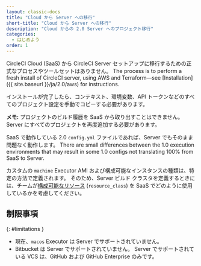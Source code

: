```yaml
---
layout: classic-docs
title: "Cloud から Server への移行"
short-title: "Cloud から Server への移行"
description: "Cloud からの 2.0 Server へのプロジェクト移行"
categories:
  - はじめよう
order: 1
---
```


CircleCI Cloud (SaaS) から CircleCI Server セットアップに移行するための正式なプロセスやツールセットはありません。 The process is to perform a fresh install of CircleCI server, using AWS and Terraform—see [Installation]({{ site.baseurl }}/ja/2.0/aws) for instructions.

インストールが完了したら、コンテキスト、環境変数、API トークンなどのすべてのプロジェクト設定を手動でコピーする必要があります。

**メモ:** プロジェクトのビルド履歴を SaaS から取り出すことはできません。 Server にすべてのプロジェクトを再度追加する必要があります。

SaaS で動作している 2.0 `config.yml` ファイルであれば、Server でもそのまま問題なく動作します。 There are small differences between the 1.0 execution environments that may result in some 1.0 configs not translating 100% from SaaS to Server.

カスタムの `machine` Executor AMI および構成可能なインスタンスの種類は、特定の方法で定義されます。 そのため、Server ビルド クラスタを定義するときには、チームが[構成可能なリソース](https://circleci.com/ja/docs/2.0/configuration-reference/#resource_class) (`resource_class`) を SaaS でどのように使用しているかを考慮してください。

## 制限事項
{: #limitations }

- 現在、`macos` Executor は Server でサポートされていません。
- Bitbucket は Server でサポートされていません。 Server でサポートされている VCS は、GitHub および GitHub Enterprise のみです。
